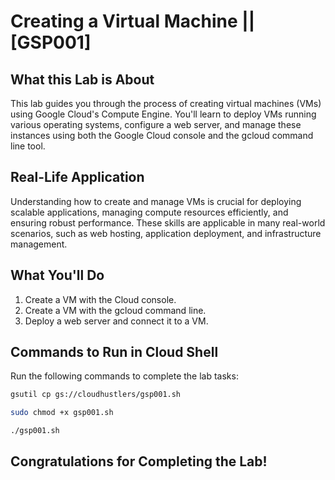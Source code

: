 # Creating a Virtual Machine || [GSP001]

## What this Lab is About
This lab guides you through the process of creating virtual machines (VMs) using Google Cloud's Compute Engine. You'll learn to deploy VMs running various operating systems, configure a web server, and manage these instances using both the Google Cloud console and the gcloud command line tool.

## Real-Life Application
Understanding how to create and manage VMs is crucial for deploying scalable applications, managing compute resources efficiently, and ensuring robust performance. These skills are applicable in many real-world scenarios, such as web hosting, application deployment, and infrastructure management.

## What You'll Do
1. Create a VM with the Cloud console.
2. Create a VM with the gcloud command line.
3. Deploy a web server and connect it to a VM.

## Commands to Run in Cloud Shell
Run the following commands to complete the lab tasks:

```bash
gsutil cp gs://cloudhustlers/gsp001.sh

sudo chmod +x gsp001.sh

./gsp001.sh
```

## Congratulations for Completing the Lab!